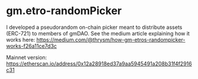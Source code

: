 # gm.etro-randomPicker

I developed a pseudorandom on-chain picker meant to distribute assets (ERC-721) to members of gmDAO. 
See the medium article explaining how it works here: https://medium.com/@thrysm/how-gm-etros-randompicker-works-f26a11ce7d3c

Mainnet version: https://etherscan.io/address/0x12a28918ed37a9aa5945491a208b31f4f2916c31
